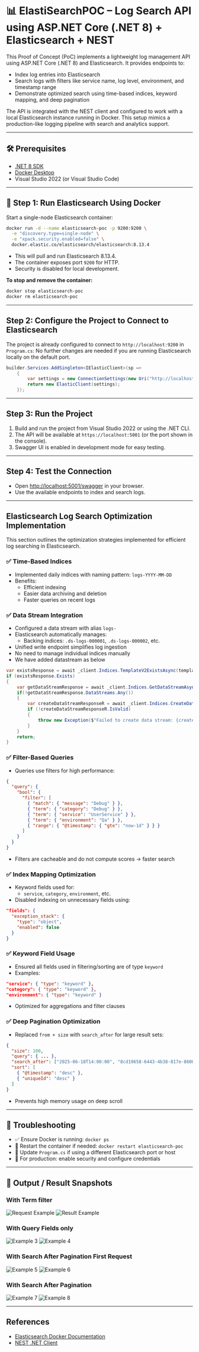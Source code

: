 ﻿# 📊 ElastiSearchPOC – Log Search API using ASP.NET Core (.NET 8) + Elasticsearch + NEST

This Proof of Concept (PoC) implements a lightweight log management API using ASP.NET Core (.NET 8) and Elasticsearch. It provides endpoints to:

- Index log entries into Elasticsearch
- Search logs with filters like service name, log level, environment, and timestamp range
- Demonstrate optimized search using time-based indices, keyword mapping, and deep pagination

The API is integrated with the NEST client and configured to work with a local Elasticsearch instance running in Docker. This setup mimics a production-like logging pipeline with search and analytics support.

---

## 🛠 Prerequisites

- [.NET 8 SDK](https://dotnet.microsoft.com/download)
- [Docker Desktop](https://www.docker.com/products/docker-desktop/)
- Visual Studio 2022 (or Visual Studio Code)

---

## 🐳 Step 1: Run Elasticsearch Using Docker

Start a single-node Elasticsearch container:

```sh
docker run -d --name elasticsearch-poc -p 9200:9200 \
  -e "discovery.type=single-node" \
  -e "xpack.security.enabled=false" \
  docker.elastic.co/elasticsearch/elasticsearch:8.13.4
```
- This will pull and run Elasticsearch 8.13.4.
- The container exposes port `9200` for HTTP.
- Security is disabled for local development.

**To stop and remove the container:**
```sh
docker stop elasticsearch-poc 
docker rm elasticsearch-poc
```

---

## Step 2: Configure the Project to Connect to Elasticsearch

The project is already configured to connect to `http://localhost:9200` in `Program.cs`:
No further changes are needed if you are running Elasticsearch locally on the default port.
```csharp
builder.Services.AddSingleton<IElasticClient>(sp => 
    { 
        var settings = new ConnectionSettings(new Uri("http://localhost:9200")).DefaultIndex("logs-*"); 
        return new ElasticClient(settings); 
    });
```

---

## Step 3: Run the Project

1. Build and run the project from Visual Studio 2022 or using the .NET CLI.
2. The API will be available at `https://localhost:5001` (or the port shown in the console).
3. Swagger UI is enabled in development mode for easy testing.

---

## Step 4: Test the Connection

- Open [http://localhost:5001/swagger](http://localhost:5001/swagger) in your browser.
- Use the available endpoints to index and search logs.

---

## Elasticsearch Log Search Optimization Implementation

This section outlines the optimization strategies implemented for efficient log searching in Elasticsearch.

### ✅ Time-Based Indices
- Implemented daily indices with naming pattern: `logs-YYYY-MM-DD`
- Benefits:
  - Efficient indexing
  - Easier data archiving and deletion
  - Faster queries on recent logs

### ✅ Data Stream Integration
- Configured a data stream with alias `logs-`
- Elasticsearch automatically manages:
  - Backing indices: `.ds-logs-000001`, `.ds-logs-000002`, etc.
- Unified write endpoint simplifies log ingestion
- No need to manage individual indices manually
- We have added datastream as below
```csharp
var existsResponse = await _client.Indices.TemplateV2ExistsAsync(templateName);
if (existsResponse.Exists)
{
    var getDataStreamResponse = await _client.Indices.GetDataStreamAsync("logs");
    if(!getDataStreamResponse.DataStreams.Any())
    {
        var createDataStreamResponseR = await _client.Indices.CreateDataStreamAsync("logs");
        if (!createDataStreamResponseR.IsValid)
        {
            throw new Exception($"Failed to create data stream: {createDataStreamResponseR.ServerError}");
        }
    }
    return;
}
```

### ✅ Filter-Based Queries
- Queries use filters for high performance:
```json
{
  "query": {
    "bool": {
      "filter": [
        { "match": { "message": "Debug" } },
        { "term": { "category": "Debug" } },
        { "term": { "service": "UserService" } },
        { "term": { "environment": "Qa" } },
        { "range": { "@timestamp": { "gte": "now-1d" } } }
      ]
    }
  }
}
```
- Filters are cacheable and do not compute scores → faster search

### ✅ Index Mapping Optimization
- Keyword fields used for:
  - `service`, `category`, `environment`, etc.
- Disabled indexing on unnecessary fields using:
```json
"fields": {
  "exception_stack": {
    "type": "object",
    "enabled": false
  }
}
```

### ✅ Keyword Field Usage
- Ensured all fields used in filtering/sorting are of type `keyword`
- Examples:
```json
"service": { "type": "keyword" },
"category": { "type": "keyword" },
"environment": { "type": "keyword" }
```
- Optimized for aggregations and filter clauses

### ✅ Deep Pagination Optimization
- Replaced `from + size` with `search_after` for large result sets:
```json
{
  "size": 100,
  "query": { ... },
  "search_after": ["2025-06-18T14:00:00", "8cd19658-6443-4b38-817e-8600d6be6bf7"],
  "sort": [
    { "@timestamp": "desc" },
    { "uniqueId": "desc" }
  ]
}
```
- Prevents high memory usage on deep scroll

---

## 🧯 Troubleshooting

- ✅ Ensure Docker is running: `docker ps`
- 🔁 Restart the container if needed: `docker restart elasticsearch-poc`
- 🔌 Update `Program.cs` if using a different Elasticsearch port or host
- 🔐 For production: enable security and configure credentials

---

## 📸 Output / Result Snapshots

### With Term filter
![Request Example](Image/1.PNG)
![Result Example](Image/2.PNG)

### With Query Fields only
![Example 3](Image/3.PNG)
![Example 4](Image/4.PNG)

### With Search After Pagination First Request
![Example 5](Image/5.PNG)
![Example 6](Image/6.PNG)

### With Search After Pagination
![Example 7](Image/7.PNG)
![Example 8](Image/8.PNG)

---

## References

- [Elasticsearch Docker Documentation](https://www.elastic.co/guide/en/elasticsearch/reference/current/docker.html)
- [NEST .NET Client](https://www.elastic.co/guide/en/elasticsearch/client/net-api/current/index.html)
